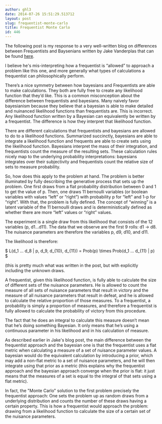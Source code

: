 ```yaml
---
author: ghl3
date: 2014-07-26 15:51:29.513712
layout: post
slug: frequentist-monte-carlo
title: Frequentist Monte Carlo
id: 446
---
```



The following post is my response to a very well-written blog on differences between Frequentists and Baysenians written by Jake Vanderplas that can be found <a href="http://jakevdp.github.io/blog/2014/06/06/frequentism-and-bayesianism-2-when-results-differ/">here</a>.


I believe he's mis-interpreting how a frequentist is “allowed” to approach a problem like this one, and more generally what types of calculations a frequentist can philosophically perform.

There’s a nice symmetry between how bayesians and Frequentists are able to make calculations.  They both are fully free to create any likelihood function that they’d like.  This is a common misconception about the difference between frequentists and bayesians.  Many naively favor bayesianism because they believe that a bayesian is able to make detailed and nuinanced likelihood functions than frequentists are.  This is incorrect.  Any likelihood function written by a Bayesian can equivalently be written by a frequentist.  The difference is how they interpret that likelihood function.

There are different calculations that frequentists and bayesians are allowed to do to a likelihood functions.  Summarized succinctly, bayesians are able to integrate a likelihood function and frequents are able to create sets using the likelihood function.  Bayesians interpret the mass of their integration, and frequentists count the measure of the resulting sets.  These calculation rules nicely map to the underlying probability interpretations: bayesians integrates over their subjectivity and frequentists count the relative size of sets to measure probability.

So, how does this apply to the problem at hand.  The problem is better illuminated by fully describing the generative process that sets up the problem.  One first draws from a flat probability distribution between 0 and 1 to get the value of p.  Then, one draws 11 bernoulli variables (or boolean variables with values “left” or “right”) with probability p for “left” and 1-p for “right”.  With that, the problem is fully defined.  The concept of “winning” is a latent variable of the 11 bernoulli draws and is deterministically defined as whether there are more “left” values or “right” values.

The experiment is a single draw from this likelihood that consists of the 12 variables (p, d1…d11).  The data that we observe are the first 9 rolls: d1 -> d8.  The nuisance parameters are therefore the variables p, d9, d10, and d11.

The likelihood is therefore:

$ L(d_1 ... d_8 | p, d_9, d_{10}, d_{11}) = Prob(p) \times Prob(d_1 ... d_{11} | p) $

(this is pretty much what was written in the post, but with explicitly including the unknown draws.

A frequentist, given this likelihood function, is fully able to calculate the size of different sets of the nuisance parameters.  He is allowed to count the measure of all sets of nuisance parameters that result in victory and the measure of all nuisance parameters that result in defeat, and he is allowed to calculate the relative proportion of those measures.  To a frequentist, a probability is simply a proportion of measures, and therefore a frequentist is fully allowed to calculate the probability of victory from this procedure.

The fact that he does an integral to calculate this measure doesn’t mean that he’s doing something Bayesian.  It only means that he’s using a continuous parameter in his likelihood and in his calculation of measure.

As described earlier in Jake's blog post, the main difference between the frequentist approach and the bayesian one is that the frequentist uses a flat metric when calculating a measure of a set of nuisance parameter values.  A bayesian would do the equivalent calculation by introducing a prior, which may add a non-flat metric to a set of nuisance parameters, and he will then integrate using that prior as a metric (this explains why the frequentist approach and the bayesian approach converge when the prior is flat: it just means that the measures of a set is equal to the integral of that sets using a flat metric).

In fact, the "Monte Carlo" solution to the first problem precisely the frequentist approach: One sets the problem up as random draws from a underlying distribution and  counts the number of these draws having a certain property.  This is how a frequentist would approach the problem: drawing from a likelihood function to calculate the size of a certain set of the nuisance parameters.